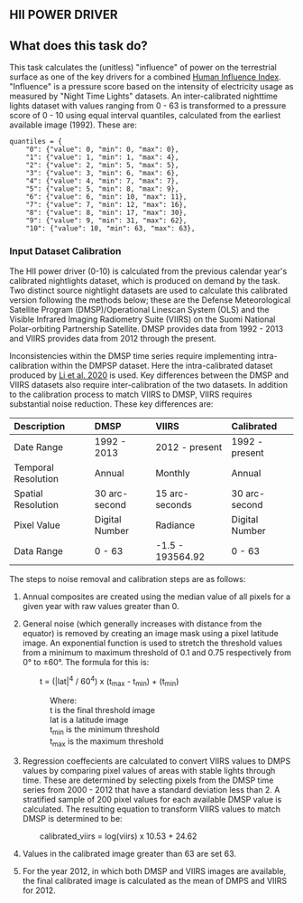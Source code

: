 HII POWER DRIVER
---------------

## What does this task do?

This task calculates the (unitless) "influence" of power on the terrestrial surface as one of the key drivers for a combined [Human Influence Index](https://github.com/SpeciesConservationLandscapes/task_hii_weightedsum). "Influence" is a pressure score based on the intensity of electricity usage as measured by "Night Time Lights" datasets. An inter-calibrated nighttime lights dataset with values ranging from 0 - 63 is transformed to a pressure score of 0 - 10 using equal interval quantiles, calculated from the earliest available image (1992). These are:

 ```
 quantiles = {
     "0": {"value": 0, "min": 0, "max": 0},
     "1": {"value": 1, "min": 1, "max": 4},
     "2": {"value": 2, "min": 5, "max": 5},
     "3": {"value": 3, "min": 6, "max": 6},
     "4": {"value": 4, "min": 7, "max": 7},
     "5": {"value": 5, "min": 8, "max": 9},
     "6": {"value": 6, "min": 10, "max": 11},
     "7": {"value": 7, "min": 12, "max": 16},
     "8": {"value": 8, "min": 17, "max": 30},
     "9": {"value": 9, "min": 31, "max": 62},
     "10": {"value": 10, "min": 63, "max": 63},
 ```

### Input Dataset Calibration
The HII power driver (0-10) is calculated from the previous calendar year's calibrated nightlights dataset, which is produced on demand by the task. Two distinct source nightlight datasets are used to calculate this calibrated version following the methods below; these are the Defense Meteorological Satellite Program (DMSP)/Operational Linescan System (OLS) and the Visible Infrared Imaging Radiometry Suite (VIIRS) on the Suomi National Polar-orbiting Partnership Satellite. DMSP provides data from 1992 - 2013 and VIIRS provides data from 2012 through the present.

Inconsistencies within the DMSP time series require implementing intra-calibration within the DMPSP dataset. Here the intra-calibrated dataset produced by [Li et al. 2020](https://www.nature.com/articles/s41597-020-0510-y) is used. Key differences between the DMSP and VIIRS datasets also require inter-calibration of the two datasets. In addition to the calibration process to match VIIRS to DMSP, VIIRS requires substantial noise reduction. These key differences are:

| Description | DMSP | VIIRS | Calibrated |
| :--- | :--- | :--- | :--- |
| Date Range | 1992 - 2013 | 2012 - present | 1992 - present |
| Temporal Resolution | Annual | Monthly | Annual |
| Spatial Resolution | 30 arc-second | 15 arc-seconds | 30 arc-second |
| Pixel Value | Digital Number | Radiance | Digital Number |
| Data Range | 0 - 63 | -1.5 - 193564.92 | 0 - 63 |

 The steps to noise removal and calibration steps are as follows:

 1. Annual composites are created using the median value of all pixels for a given year with raw values greater than 0.

 2. General noise (which generally increases with distance from the equator) is removed by creating an image mask using a pixel latitude image. An exponential function is used to stretch the threshold values from a minimum to maximum threshold of 0.1 and 0.75 respectively from 0° to ±60°. The formula for this is:

&emsp; &emsp; &emsp; t = (|lat|<sup>4</sup> / 60<sup>4</sup>) x (t<sub>max</sub> - t<sub>min</sub>) + (t<sub>min</sub>)

&emsp; &emsp; &emsp; &emsp; Where: <br />
&emsp; &emsp; &emsp; &emsp; t is the final threshold image <br />
&emsp; &emsp; &emsp; &emsp; lat is a latitude image <br />
&emsp; &emsp; &emsp; &emsp; t<sub>min</sub> is the minimum threshold <br />
&emsp; &emsp; &emsp; &emsp; t<sub>max</sub> is the maximum threshold

3. Regression coeffecients are calculated to convert VIIRS values to DMPS values by comparing pixel values of areas with stable lights through time. These are determined by selecting pixels from the DMSP time series from 2000 - 2012 that have a standard deviation less than 2. A stratified sample of 200 pixel values for each available DMSP value is calculated. The resulting equation to transform VIIRS values to match DMSP is determined to be:

&emsp; &emsp; &emsp; calibrated_viirs = log(viirs) x 10.53 + 24.62

4. Values in the calibrated image greater than 63 are set 63.

5. For the year 2012, in which both DMSP and VIIRS images are available, the final calibrated image is calculated as the mean of DMPS and VIIRS for 2012.
